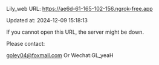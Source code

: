 Lily_web URL: https://ae6d-61-165-102-156.ngrok-free.app

Updated at: 2024-12-09 15:18:13

If you cannot open this URL, the server might be down.

Please contact: 

goley04@foxmail.com Or Wechat:GL_yeaH
